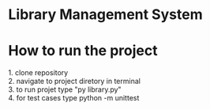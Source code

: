 # Library Management System
<h1> How to run the project </h1>
<p>
  1. clone repository <br>
  2. navigate to project diretory in terminal<br>
  3. to run projet type "py library.py"<br>
  4. for test cases type python -m unittest 
</p>
